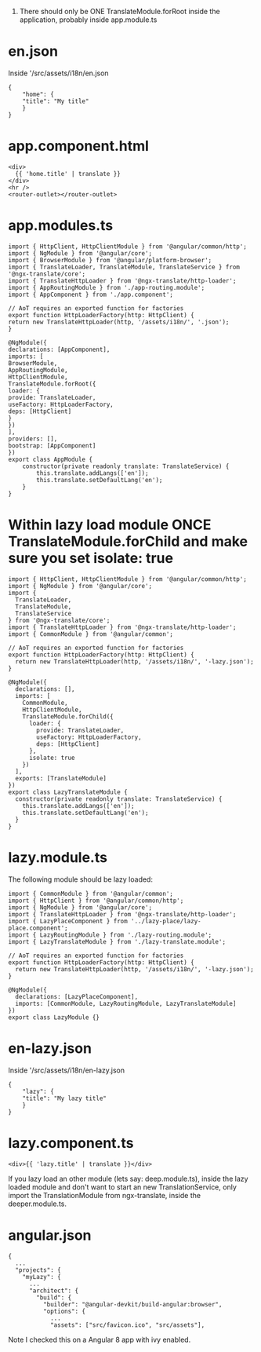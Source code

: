 1. There should only be ONE TranslateModule.forRoot inside the application, probably inside app.module.ts

# en.json

Inside '/src/assets/i18n/en.json

```
{
    "home": {
    "title": "My title"
    }
}
```

# app.component.html

```
<div>
  {{ 'home.title' | translate }}
</div>
<hr />
<router-outlet></router-outlet>
```

# app.modules.ts

```
import { HttpClient, HttpClientModule } from '@angular/common/http';
import { NgModule } from '@angular/core';
import { BrowserModule } from '@angular/platform-browser';
import { TranslateLoader, TranslateModule, TranslateService } from '@ngx-translate/core';
import { TranslateHttpLoader } from '@ngx-translate/http-loader';
import { AppRoutingModule } from './app-routing.module';
import { AppComponent } from './app.component';

// AoT requires an exported function for factories
export function HttpLoaderFactory(http: HttpClient) {
return new TranslateHttpLoader(http, '/assets/i18n/', '.json');
}

@NgModule({
declarations: [AppComponent],
imports: [
BrowserModule,
AppRoutingModule,
HttpClientModule,
TranslateModule.forRoot({
loader: {
provide: TranslateLoader,
useFactory: HttpLoaderFactory,
deps: [HttpClient]
}
})
],
providers: [],
bootstrap: [AppComponent]
})
export class AppModule {
    constructor(private readonly translate: TranslateService) {
        this.translate.addLangs(['en']);
        this.translate.setDefaultLang('en');
    }
}
```

# Within lazy load module ONCE TranslateModule.forChild and make sure you set isolate: true

```
import { HttpClient, HttpClientModule } from '@angular/common/http';
import { NgModule } from '@angular/core';
import {
  TranslateLoader,
  TranslateModule,
  TranslateService
} from '@ngx-translate/core';
import { TranslateHttpLoader } from '@ngx-translate/http-loader';
import { CommonModule } from '@angular/common';

// AoT requires an exported function for factories
export function HttpLoaderFactory(http: HttpClient) {
  return new TranslateHttpLoader(http, '/assets/i18n/', '-lazy.json');
}

@NgModule({
  declarations: [],
  imports: [
    CommonModule,
    HttpClientModule,
    TranslateModule.forChild({
      loader: {
        provide: TranslateLoader,
        useFactory: HttpLoaderFactory,
        deps: [HttpClient]
      },
      isolate: true
    })
  ],
  exports: [TranslateModule]
})
export class LazyTranslateModule {
  constructor(private readonly translate: TranslateService) {
    this.translate.addLangs(['en']);
    this.translate.setDefaultLang('en');
  }
}
```

# lazy.module.ts

The following module should be lazy loaded:

```
import { CommonModule } from '@angular/common';
import { HttpClient } from '@angular/common/http';
import { NgModule } from '@angular/core';
import { TranslateHttpLoader } from '@ngx-translate/http-loader';
import { LazyPlaceComponent } from '../lazy-place/lazy-place.component';
import { LazyRoutingModule } from './lazy-routing.module';
import { LazyTranslateModule } from './lazy-translate.module';

// AoT requires an exported function for factories
export function HttpLoaderFactory(http: HttpClient) {
  return new TranslateHttpLoader(http, '/assets/i18n/', '-lazy.json');
}

@NgModule({
  declarations: [LazyPlaceComponent],
  imports: [CommonModule, LazyRoutingModule, LazyTranslateModule]
})
export class LazyModule {}
```

# en-lazy.json

Inside '/src/assets/i18n/en-lazy.json

```
{
    "lazy": {
    "title": "My lazy title"
    }
}
```

# lazy.component.ts

```
<div>{{ 'lazy.title' | translate }}</div>
```

If you lazy load an other module (lets say: deep.module.ts), inside the lazy loaded module and don't want to start an new TranslationService, only import the TranslationModule from ngx-translate, inside the deeper.module.ts.

# angular.json

```
{
  ...
  "projects": {
    "myLazy": {
      ...
      "architect": {
        "build": {
          "builder": "@angular-devkit/build-angular:browser",
          "options": {
            ...
            "assets": ["src/favicon.ico", "src/assets"],
```

Note I checked this on a Angular 8 app with ivy enabled.
